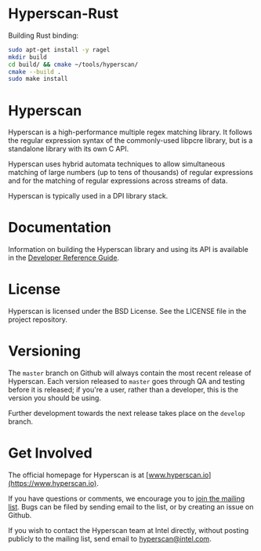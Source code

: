 # Hyperscan-Rust

Building Rust binding: 
```bash
sudo apt-get install -y ragel
mkdir build
cd build/ && cmake ~/tools/hyperscan/
cmake --build .
sudo make install
```

# Hyperscan

Hyperscan is a high-performance multiple regex matching library. It follows the
regular expression syntax of the commonly-used libpcre library, but is a
standalone library with its own C API.

Hyperscan uses hybrid automata techniques to allow simultaneous matching of
large numbers (up to tens of thousands) of regular expressions and for the
matching of regular expressions across streams of data.

Hyperscan is typically used in a DPI library stack.

# Documentation

Information on building the Hyperscan library and using its API is available in
the [Developer Reference Guide](http://intel.github.io/hyperscan/dev-reference/).

# License

Hyperscan is licensed under the BSD License. See the LICENSE file in the
project repository.

# Versioning

The `master` branch on Github will always contain the most recent release of
Hyperscan. Each version released to `master` goes through QA and testing before
it is released; if you're a user, rather than a developer, this is the version
you should be using.

Further development towards the next release takes place on the `develop`
branch.

# Get Involved

The official homepage for Hyperscan is at [www.hyperscan.io](https://www.hyperscan.io).

If you have questions or comments, we encourage you to [join the mailing
list](https://lists.01.org/mailman/listinfo/hyperscan). Bugs can be filed by
sending email to the list, or by creating an issue on Github.

If you wish to contact the Hyperscan team at Intel directly, without posting
publicly to the mailing list, send email to
[hyperscan@intel.com](mailto:hyperscan@intel.com).
